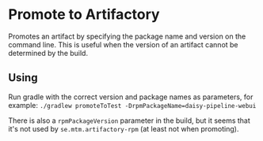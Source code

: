 # Promote to Artifactory #
Promotes an artifact by specifying the package name and version on the command line.
This is useful when the version of an artifact cannot be determined by the build.

## Using ##
Run gradle with the correct version and package names as parameters, for example:
`./gradlew promoteToTest -DrpmPackageName=daisy-pipeline-webui`

There is also a `rpmPackageVersion` parameter in the build, but it seems that
it's not used by `se.mtm.artifactory-rpm` (at least not when promoting).